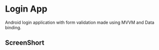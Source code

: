 # Login App

Android login application with form validation made using MVVM and Data binding.  

## ScreenShort
